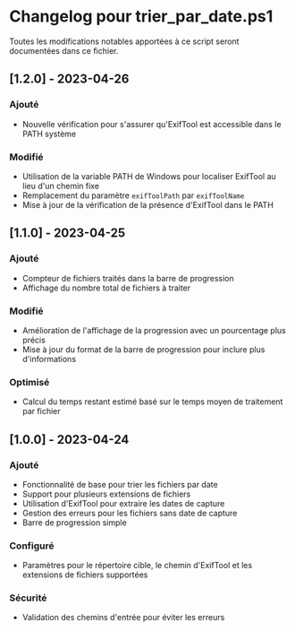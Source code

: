 # Changelog pour trier_par_date.ps1

Toutes les modifications notables apportées à ce script seront documentées dans ce fichier.

## [1.2.0] - 2023-04-26

### Ajouté
- Nouvelle vérification pour s'assurer qu'ExifTool est accessible dans le PATH système

### Modifié
- Utilisation de la variable PATH de Windows pour localiser ExifTool au lieu d'un chemin fixe
- Remplacement du paramètre `exifToolPath` par `exifToolName`
- Mise à jour de la vérification de la présence d'ExifTool dans le PATH

## [1.1.0] - 2023-04-25

### Ajouté
- Compteur de fichiers traités dans la barre de progression
- Affichage du nombre total de fichiers à traiter

### Modifié
- Amélioration de l'affichage de la progression avec un pourcentage plus précis
- Mise à jour du format de la barre de progression pour inclure plus d'informations

### Optimisé
- Calcul du temps restant estimé basé sur le temps moyen de traitement par fichier

## [1.0.0] - 2023-04-24

### Ajouté
- Fonctionnalité de base pour trier les fichiers par date
- Support pour plusieurs extensions de fichiers
- Utilisation d'ExifTool pour extraire les dates de capture
- Gestion des erreurs pour les fichiers sans date de capture
- Barre de progression simple

### Configuré
- Paramètres pour le répertoire cible, le chemin d'ExifTool et les extensions de fichiers supportées

### Sécurité
- Validation des chemins d'entrée pour éviter les erreurs